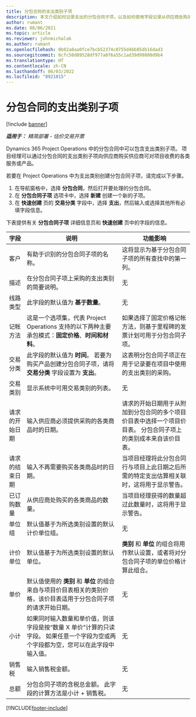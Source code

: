 ```yaml
---
title: 分包合同的支出类别子项
description: 本文介绍如何记录支出的分包合同子项，以及如何使用字段记录从供应商处购买的时间。
author: rumant
ms.date: 08/06/2021
ms.topic: article
ms.reviewer: johnmichalak
ms.author: rumant
ms.openlocfilehash: 0b02a8aa0fce7bcb52374c0755d4bb85db16dad3
ms.sourcegitcommit: 6cfc50d89528df977a8f6a55c1ad39d99800d9b4
ms.translationtype: HT
ms.contentlocale: zh-CN
ms.lasthandoff: 06/03/2022
ms.locfileid: "8921015"
---
```

#  <a name="subcontract-lines-for-expense-categories"></a>分包合同的支出类别子项

[!include [banner](../../includes/dataverse-preview.md)]

_**适用于：** 精简部署 - 估价交易开票_

Dynamics 365 Project Operations 中的分包合同中可以包含支出类别子项。 项目经理可以通过分包合同的支出类别子项向供应商购买供应商可对项目收费的各类服务或产品。

若要在 Project Operations 中为支出类别创建分包合同子项，请完成以下步骤。

1. 在导航窗格中，选择 **分包合同**，然后打开要处理的分包合同。
2. 在 **分包合同子项** 选项卡中，选择 **新建** 创建一个新的子项。
3. 在 **快速创建** 页的 **交易分类** 字段中，选择 **支出**，然后输入或选择其他所有必填字段信息。

下表提供有关 **分包合同子项** 详细信息页和 **快速创建** 页中的字段的信息。

| **字段** | **说明** | **功能影响** |
| --- | --- | --- |
| 客户 | 有助于识别的分包合同子项的名称。 | 这将显示为基于分包合同子项的所有查找中的第一列。 |
| 描述 | 在分包合同子项上采购的支出类别的简要说明。 | 无​ |
|线路类型 | 此字段的默认值为 **基于数量**。 |无​ |
| 记帐方法 | 这是一个选项集，代表 Project Operations 支持的以下两种主要承包模式：**固定价格**、**时间和材料**。 | 如果选择了固定价格记帐方法，则基于里程碑的发票计划可用于分包合同子项。 |
| 交易分类 | 此字段的默认值为 **时间**。 若要为购买产品创建分包合同子项，请将 **交易分类** 字段设置为 **支出**。  | 这表明分包合同子项正在用于记录要在项目中使用的支出类别的采购。 |
| 交易类别 | 显示系统中可用交易类别的列表。 |无​ |
| 请求的开始日期 | 输入供应商必须提供采购的各类商品时的日期。 | 请求的开始日期用于从附加到分包合同的多个项目价目表中选择一个项目价目表。 分包合同子项上的类别成本来自该价目表。 |
| 请求的结束日期 | 输入不再需要购买各类商品时的日期。 | 当项目经理将此分包合同行与项目上此日期之后所需的特定支出估算相关联时，这将用于显示警告。 |
| 已订购数量 | 从供应商处购买的各类商品的数量。 | 当项目经理获得的数量超过此数量时，这将用于显示警告。|
| 单位组 | 默认值基于为所选类别设置的默认计价单位组。 |无​ |
| 计价单位 | 默认值基于为所选类别设置的默认单位。  | **类别** 和 **单位** 的组合将用作默认设置，或者将对分包合同子项的单位价格计算此组合。  |
| 单价 | 默认值使用的 **类别** 和 **单位** 的组合来自与项目价目表相关的类别价格，该价目表适用于分包合同子项的请求开始日期。 |无​ |
| 小计 | 如果同时输入数量和单价值，则该字段是按“数量 X 单价”计算的只读字段。 如果任意一个字段为空或两个字段都为空，您可以在此字段中输入值。 |无​ |
| 销售税 | 输入销售税金额。 |无​ |
| 总额 | 分包合同子项的含税总金额。 此字段的计算方法是小计 + 销售税。 |无​ |


[!INCLUDE[footer-include](../../includes/footer-banner.md)]
